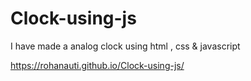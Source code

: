 # Clock-using-js
I have made a analog clock using html , css &amp; javascript

 https://rohanauti.github.io/Clock-using-js/
